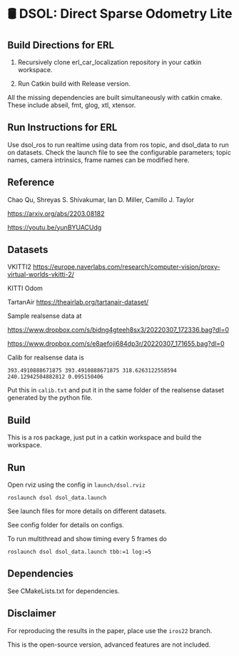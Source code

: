 # 🛢️ DSOL: Direct Sparse Odometry Lite

## Build Directions for ERL

1. Recursively clone erl_car_localization repository in your catkin workspace.

2. Run Catkin build with Release version.

All the missing dependencies are built simultaneously with catkin cmake. These include abseil, fmt, glog, xtl, xtensor.

## Run Instructions for ERL

Use dsol_ros to run realtime using data from ros topic, and dsol_data to run on datasets. Check the launch file to see the configurable parameters; topic names, camera intrinsics, frame names can be modified here.

## Reference

Chao Qu, Shreyas S. Shivakumar, Ian D. Miller, Camillo J. Taylor

https://arxiv.org/abs/2203.08182

https://youtu.be/yunBYUACUdg

## Datasets

VKITTI2 https://europe.naverlabs.com/research/computer-vision/proxy-virtual-worlds-vkitti-2/

KITTI Odom 

TartanAir https://theairlab.org/tartanair-dataset/

Sample realsense data at

https://www.dropbox.com/s/bidng4gteeh8sx3/20220307_172336.bag?dl=0

https://www.dropbox.com/s/e8aefoji684dp3r/20220307_171655.bag?dl=0

Calib for realsense data is 

```
393.4910888671875 393.4910888671875 318.6263122558594 240.12942504882812 0.095150406
```
Put this in `calib.txt` and put it in the same folder of the realsense dataset generated by the python file.

## Build

This is a ros package, just put in a catkin workspace and build the workspace.

## Run
Open rviz using the config in `launch/dsol.rviz`

```
roslaunch dsol dsol_data.launch
```

See launch files for more details on different datasets.

See config folder for details on configs.

To run multithread and show timing every 5 frames do
```
roslaunch dsol dsol_data.launch tbb:=1 log:=5
```

## Dependencies

See CMakeLists.txt for dependencies.

## Disclaimer

For reproducing the results in the paper, place use the `iros22` branch.

This is the open-source version, advanced features are not included.
